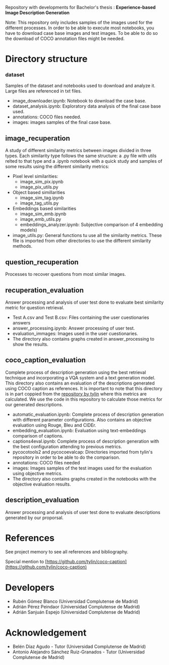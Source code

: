 Repository with developments for Bachelor's thesis : **Experience-based Image Description Generation**



Note: This repository only includes samples of the images used for the different processes. In order to be able to execute most notebooks, you have to download case base images and test images. To be able to do so the download of COCO annotation files might be needed.

# Directory structure
### dataset
Samples of the dataset and notebooks used to download and analyze it. Large files are referenced in txt files.

- image_downloader.ipynb: Notebook to download the case base.
- dataset_analysis.ipynb: Exploratory data analysis of the final case base used.
- annotations: COCO files needed.
- images: images samples of the final case base.

## image_recuperation
A study of different similarity metrics between images divided in three types. Each similarity type follows the same structure: a .py file with utils relted to that type and a .ipynb notebook with a quick study and samples of some results using the different similarity metrics:
  - Pixel level similarities:
    - image_sim_pix.ipynb
    - image_pix_utils.py
  - Object based simillarities
    - image_sim_tag.ipynb
    - image_tag_utils.py
  - Embeddings based similarities
    - image_sim_emb.ipynb
    - image_emb_utils.py
    - embeddings_analyzer.ipynb: Subjective comparison of 4 embedding models)
  - image_utils.py: General functions tu use all the similarity metrics. These flle is imported from other directories to use the different similarity methods.

## question_recuperation
Processes to recover questions from most similar images.

## recuperation_evaluation
Answer processing and analysis of user test done to evaluate best similarity metric for question retrieval.
- Test A.csv and Test B.csv: Files containing the user cuestionaries answers
- answer_processing.ipynb: Answer processing of user test.
- evaluation_immages: Images used in the user cuestionaries.
- The directory also contains graphs created in answer_processing to show the results.

## coco_caption_evaluation
Complete process of description generation using the best retrieval technique and incorporating a VQA system and a text generation model. This directory also contains an evaluation of the descriptions generated using COCO caption as references.
It is important to note that this directory is in part coppied from the [repository by tylin](https://github.com/tylin/coco-caption) where this metrics are calculated. We use the code in this repository to calculate those metrics for our generated descriptions.

- automatic_evaluation.ipynb: Complete process of description generation with different parameter configurations. Also contains an objective evaluation using Rouge, Bleu and CIDEr.
- embedding_evaluation.ipynb: Evaluation using text-embeddings comparison of captions.
- captions4eval.ipynb: Complete process of description generation with the best configuration attending to previous metrics.
- pycocotools2 and pycocoevalcap: Directories imported from tylin's repository in order to be able to do the comparison.
- annotations: COCO files needed
- images: Images samples of the test images used for the evaluation using objective metrics.
- The directory also contains graphs created in the notebooks with the objective evaluation results.

## description_evaluation
Answer processing and analysis of user test done to evaluate descriptions generated by our proporsal.

# References
See project memory to see all references and bibliography.

Special mention to [https://github.com/tylin/coco-caption](https://github.com/tylin/coco-caption)

# Developers
- Rubén Gómez Blanco (Universidad Complutense de Madrid)
- Adrián Pérez Peindaor (Universidad Complutense de Madrid)
- Adrián Sanjuán Espejo (Universidad Complutense de Madrid)
  
# Acknowledgement
- Belén Díaz Agudo - Tutor (Universidad Complutense de Madrid)
- Antonio Alejandro Sánchez Ruiz-Granados - Tutor (Universidad Complutense de Madrid)
